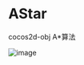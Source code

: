 # AStar
cocos2d-obj A*算法

![image](https://github.com/LLSkittles/AStar/blob/master/%E6%95%88%E6%9E%9C%E5%9B%BE.gif)
